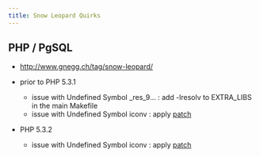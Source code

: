 ```yaml
---
title: Snow Leopard Quirks
---
```


## PHP / PgSQL

* http://www.gnegg.ch/tag/snow-leopard/

* prior to PHP 5.3.1
  * issue with Undefined Symbol _res_9... : add -lresolv to EXTRA_LIBS in the main Makefile
  * issue with Undefined Symbol iconv : apply [patch](http://opensource.apple.com/source/apache_mod_php/apache_mod_php-53/patches/iconv.patch)
* PHP 5.3.2
  * issue with Undefined Symbol iconv : apply [patch](http://opensource.apple.com/source/apache_mod_php/apache_mod_php-53/patches/iconv.patch)
